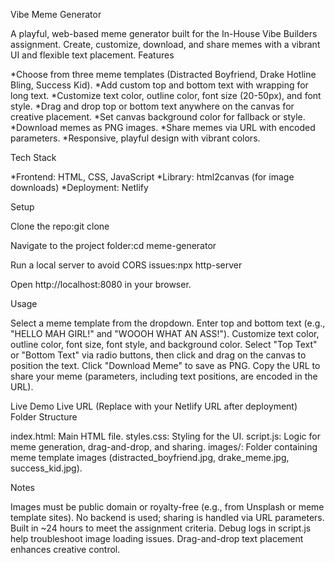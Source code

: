 Vibe Meme Generator

A playful, web-based meme generator built for the In-House Vibe Builders assignment. Create, customize, download, and share memes with a vibrant UI and flexible text placement.
Features

*Choose from three meme templates (Distracted Boyfriend, Drake Hotline Bling, Success Kid).
*Add custom top and bottom text with wrapping for long text.
*Customize text color, outline color, font size (20-50px), and font style.
*Drag and drop top or bottom text anywhere on the canvas for creative placement.
*Set canvas background color for fallback or style.
*Download memes as PNG images.
*Share memes via URL with encoded parameters.
*Responsive, playful design with vibrant colors.

Tech Stack

*Frontend: HTML, CSS, JavaScript
*Library: html2canvas (for image downloads)
*Deployment: Netlify

Setup

Clone the repo:git clone <repo-url>


Navigate to the project folder:cd meme-generator


Run a local server to avoid CORS issues:npx http-server


Open http://localhost:8080 in your browser.

Usage

Select a meme template from the dropdown.
Enter top and bottom text (e.g., "HELLO MAH GIRL!" and "WOOOH WHAT AN ASS!").
Customize text color, outline color, font size, font style, and background color.
Select "Top Text" or "Bottom Text" via radio buttons, then click and drag on the canvas to position the text.
Click "Download Meme" to save as PNG.
Copy the URL to share your meme (parameters, including text positions, are encoded in the URL).

Live Demo
Live URL (Replace with your Netlify URL after deployment)
Folder Structure

index.html: Main HTML file.
styles.css: Styling for the UI.
script.js: Logic for meme generation, drag-and-drop, and sharing.
images/: Folder containing meme template images (distracted_boyfriend.jpg, drake_meme.jpg, success_kid.jpg).

Notes

Images must be public domain or royalty-free (e.g., from Unsplash or meme template sites).
No backend is used; sharing is handled via URL parameters.
Built in ~24 hours to meet the assignment criteria.
Debug logs in script.js help troubleshoot image loading issues.
Drag-and-drop text placement enhances creative control.

